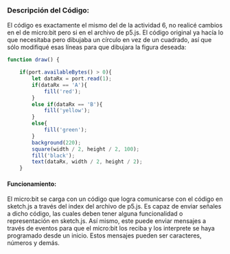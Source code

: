 ### Descripción del Código: 

El código es exactamente el mismo del de la actividad 6, no realicé cambios en el de micro:bit pero si en el archivo de p5.js.
El código original ya hacía lo que necesitaba pero dibujaba un círculo en vez de un cuadrado, así que sólo modifiqué esas líneas para que dibujara la figura deseada: 

```js
function draw() {

    if(port.availableBytes() > 0){
        let dataRx = port.read(1);
        if(dataRx == 'A'){
            fill('red');
        }
        else if(dataRx == 'B'){
            fill('yellow');
        }
        else{
            fill('green');
        }
        background(220);
        square(width / 2, height / 2, 100);
        fill('black');
        text(dataRx, width / 2, height / 2);
    }
```

#### Funcionamiento: 
El micro:bit se carga con un código que logra comunicarse con el código en sketch.js a través del index del archivo de p5.js. Es capaz de enviar señales a dicho código, las cuales deben tener alguna funcionalidad o representación en sketch.js. Así mismo, este puede enviar mensajes a través de eventos para que el micro:bit los reciba y los interprete se haya programado desde un inicio. Estos mensajes pueden ser caracteres, números y demás. 

